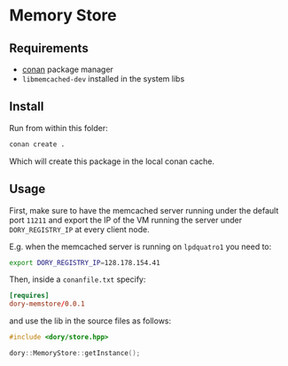 # Memory Store

## Requirements

- [conan](https://conan.io/) package manager
- `libmemcached-dev` installed in the system libs

## Install

Run from within this folder:

```sh
conan create .
```

Which will create this package in the local conan cache.

## Usage

First, make sure to have the memcached server running under the default port `11211` and export the IP of the VM running the server under `DORY_REGISTRY_IP` at every client node.

E.g. when the memcached server is running on `lpdquatro1` you need to:

```sh
export DORY_REGISTRY_IP=128.178.154.41
```

Then, inside a `conanfile.txt` specify:

```toml
[requires]
dory-memstore/0.0.1
```

and use the lib in the source files as follows:

```cpp
#include <dory/store.hpp>

dory::MemoryStore::getInstance();
```
